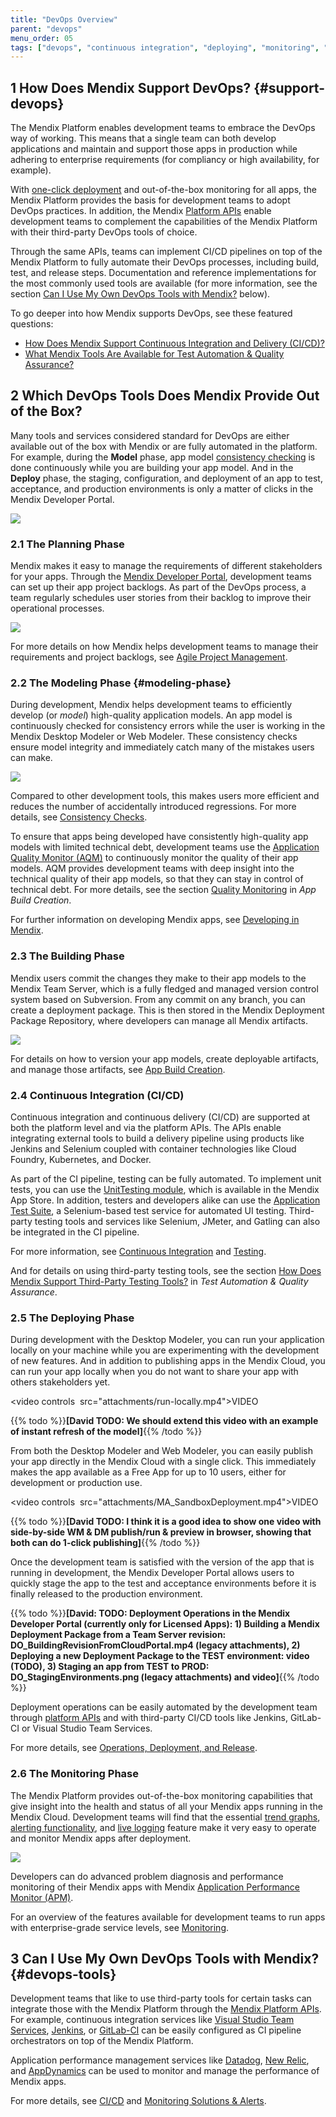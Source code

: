 ```yaml
---
title: "DevOps Overview"
parent: "devops"
menu_order: 05
tags: ["devops", "continuous integration", "deploying", "monitoring", "apm", "datadog", "new relic", "appdynamics"]
---
```


## 1 How Does Mendix Support DevOps? {#support-devops}

The Mendix Platform enables development teams to embrace the DevOps way of working. This means that  a single team can both develop applications and maintain and support those apps in production while adhering to enterprise requirements (for compliancy or high availability, for example).

With [one-click deployment](https://docs.mendix.com/developerportal/howto/deploying-to-the-cloud#5-deploying-a-free-app-to-the-mendix-cloud) and out-of-the-box monitoring for all apps, the Mendix Platform provides the basis for development teams to adopt DevOps practices. In addition, the Mendix [Platform APIs](https://apidocs.mendix.com/) enable development teams to complement the capabilities of the Mendix Platform with their third-party DevOps tools of choice.

Through the same APIs, teams can implement CI/CD pipelines on top of the Mendix Platform to fully automate their DevOps processes, including build, test, and release steps. Documentation and reference implementations for the most commonly used tools are available (for more information, see the section [Can I Use My Own DevOps Tools with Mendix?](#devops-tools) below).

To go deeper into how Mendix supports DevOps, see these featured questions:

* [How Does Mendix Support Continuous Integration and Delivery (CI/CD)?](cicd#support-cicd)
* [What Mendix Tools Are Available for Test Automation & Quality Assurance?](test-automation-qa#qa-tools)

## 2 Which DevOps Tools Does Mendix Provide Out of the Box?

Many tools and services considered standard for DevOps are either available out of the box with Mendix or are fully automated in the platform. For example, during the **Model** phase, app model [consistency checking](model-consistency) is done continuously while you are building your app model. And in the **Deploy** phase, the staging, configuration, and deployment of an app to test, acceptance, and production environments is only a matter of clicks in the Mendix Developer Portal.

![](attachments/devops-cycle.png)

### 2.1 The Planning Phase

Mendix makes it easy to manage the requirements of different stakeholders for your apps. Through the [Mendix Developer Portal](https://sprintr.home.mendix.com/), development teams can set up their app project backlogs. As part of the DevOps process, a team regularly schedules user stories from their backlog to improve their operational processes.

![](attachments/stories.png)

For more details on how Mendix helps development teams to manage their requirements and project backlogs, see [Agile Project Management](requirements-management).

### 2.2 The Modeling Phase {#modeling-phase}

During development, Mendix helps development teams to efficiently develop (or *model*) high-quality application models. An app model is continuously checked for consistency errors while the user is working in the Mendix Desktop Modeler or Web Modeler. These consistency checks ensure model integrity and immediately catch many of the mistakes users can make.

![](attachments/error-list.png)

Compared to other development tools, this makes users more efficient and reduces the number of accidentally introduced regressions. For more details, see [Consistency Checks](model-consistency).

To ensure that apps being developed have consistently high-quality app models with limited technical debt, development teams use the [Application Quality Monitor (AQM)](https://docs.mendix.com/addons/aqm/) to continuously monitor the quality of their app models. AQM provides development teams with deep insight into the technical quality of their app models, so that they can stay in control of technical debt.  For more details, see the section [Quality Monitoring](test-automation-qa#quality-monitoring) in *App Build Creation*.

For further information on developing Mendix apps, see [Developing in Mendix](developing-in-mendix).

### 2.3 The Building Phase

Mendix users commit the changes they make to their app models to the Mendix Team Server, which is a fully fledged and managed version control system based on Subversion. From any commit on any branch, you can create a deployment package. This is then stored in the Mendix Deployment Package Repository, where developers can manage all Mendix artifacts.

![](attachments/deployment-package-repository.png)

For details on how to version your app models, create deployable artifacts, and manage those artifacts, see [App Build Creation](building-your-app).

### 2.4 Continuous Integration (CI/CD)

Continuous integration and continuous delivery (CI/CD) are supported at both the platform level and via the platform APIs. The APIs enable integrating external tools to build a delivery pipeline using products like Jenkins and Selenium coupled with container technologies like Cloud Foundry, Kubernetes, and Docker.

As part of the CI pipeline, testing can be fully automated. To implement unit tests, you can use the [UnitTesting module](https://appstore.home.mendix.com/link/app/390/), which is available in the Mendix App Store. In addition, testers and developers alike can use the [Application Test Suite](https://docs.mendix.com/ats/), a Selenium-based test service for automated UI testing. Third-party testing tools and services like Selenium, JMeter, and Gatling can also be integrated in the CI pipeline.

For more information, see [Continuous Integration](cicd) and [Testing](test-automation-qa).

And for details on using third-party testing tools, see the section [How Does Mendix Support Third-Party Testing Tools?](test-automation-qa#third-party) in *Test Automation & Quality Assurance*.

### 2.5 The Deploying Phase

During development with the Desktop Modeler, you can run your application locally on your machine while you are experimenting with the development of new features. And in addition to publishing apps in the Mendix Cloud, you can run your app locally when you do not want to share your app with others stakeholders yet.

<video controls  src="attachments/run-locally.mp4">VIDEO</video>

{{% todo %}}**[David TODO: We should extend this video with an example of instant refresh of the model]**{{% /todo %}}

From both the Desktop Modeler and Web Modeler, you can easily publish your app directly in the Mendix Cloud with a single click. This immediately makes the app available as a Free App for up to 10 users, either for development or production use.

<video controls  src="attachments/MA_SandboxDeployment.mp4">VIDEO</video>

{{% todo %}}**[David TODO: I think it is a good idea to show one video with side-by-side WM & DM publish/run & preview in browser, showing that both can do 1-click publishing]**{{% /todo %}}

Once the development team is satisfied with the version of the app that is running in development, the Mendix Developer Portal allows users to quickly stage the app to the test and acceptance environments before it is finally released to the production environment.

{{% todo %}}**[David: TODO: Deployment Operations in the Mendix Developer Portal (currently only for Licensed Apps):  1) Building a Mendix Deployment Package from a Team Server revision: DO_BuildingRevisionFromCloudPortal.mp4 (legacy attachments), 2) Deploying a new Deployment Package to the TEST environment: video (TODO), 3) Staging an app from TEST to PROD: DO_StagingEnvironments.png (legacy attachments) and video]**{{% /todo %}}

Deployment operations can be easily automated by the development team through [platform APIs](https://apidocs.mendix.com/) and with third-party CI/CD tools like Jenkins, GitLab-CI or Visual Studio Team Services.

For more details, see [Operations, Deployment, and Release](ops-deployment-release).

### 2.6 The Monitoring Phase

The Mendix Platform provides out-of-the-box monitoring capabilities that give insight into the health and status of all your Mendix apps running in the Mendix Cloud. Development teams will find that the essential [trend graphs](https://docs.mendix.com/developerportal/operate/trends-v4), [alerting functionality](https://docs.mendix.com/developerportal/operate/monitoring-application-health), and [live logging](https://docs.mendix.com/developerportal/operate/logs) feature make it very easy to operate and monitor Mendix apps after deployment.

![](attachments/metrics.png)

Developers can do advanced problem diagnosis and performance monitoring of their Mendix apps with Mendix [Application Performance Monitor (APM)](https://docs.mendix.com/apm/).

For an overview of the features available for development teams to run apps with enterprise-grade service levels, see [Monitoring](monitoring-alerts).

## 3 Can I Use My Own DevOps Tools with Mendix? {#devops-tools}

Development teams that like to use third-party tools for certain tasks can integrate those with the Mendix Platform through the [Mendix Platform APIs](https://apidocs.mendix.com/). For example, continuous integration services like [Visual Studio Team Services](https://github.com/mendix/azure-kubernetes-cicd-reference-impl-vsts), [Jenkins](https://github.com/mendix/azure-kubernetes-cicd-reference-impl), or  [GitLab-CI](https://about.gitlab.com/features/gitlab-ci-cd/) can be easily configured as CI pipeline orchestrators on top of the Mendix Platform.

Application performance management services like [Datadog](https://www.datadoghq.com/), [New Relic](https://docs.mendix.com/howto/monitoring-troubleshooting/manage-application-performance-with-new-relic), and [AppDynamics](https://docs.mendix.com/howto/monitoring-troubleshooting/manage-application-performance-with-appdynamics) can be used to monitor and manage the performance of Mendix apps.

For more details, see [CI/CD](cicd) and [Monitoring Solutions & Alerts](monitoring-alerts).
